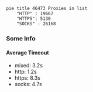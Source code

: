 
```mermaid
pie title 46473 Proxies in list
    "HTTP" : 19667
    "HTTPS": 5130
    "SOCKS" : 26168
```

### Some Info
#### Average Timeout

- mixed: 3.2s
- http: 1.2s
- https: 8.3s
- socks: 4.7s